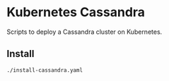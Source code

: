 Kubernetes Cassandra
====================
Scripts to deploy a Cassandra cluster on Kubernetes.

Install
-------
```
./install-cassandra.yaml
```
